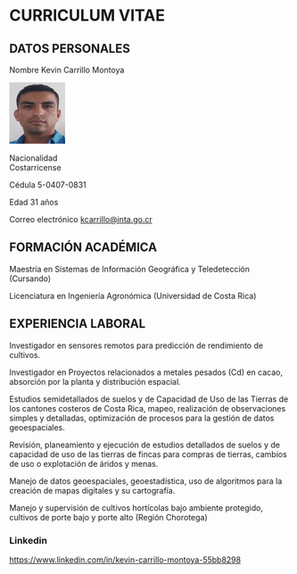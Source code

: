 <h1> CURRICULUM VITAE

<h2> DATOS PERSONALES </h2>


Nombre Kevin Carrillo Montoya   


 <img src="picture.jpg" width=" 100" height="110">



Nacionalidad     
Costarricense

Cédula 5-0407-0831  


Edad 31 años  

Correo electrónico                                        kcarrillo@inta.go.cr

<h2> FORMACIÓN ACADÉMICA </h2>

Maestría en Sistemas de Información Geográfica y Teledetección (Cursando)

Licenciatura en Ingeniería Agronómica (Universidad de Costa Rica)


<h2> EXPERIENCIA LABORAL </H2>


Investigador en sensores remotos para predicción de rendimiento de cultivos. 

Investigador en Proyectos relacionados a metales pesados (Cd) en cacao, absorción por la planta y distribución espacial.

Estudios semidetallados de suelos y de Capacidad de Uso de las Tierras de los cantones costeros de Costa Rica, mapeo, realización de observaciones simples y detalladas, optimización de procesos para la gestión de datos geoespaciales.

Revisión, planeamiento y ejecución de estudios detallados de suelos y de capacidad de uso de las tierras de fincas para compras de tierras, cambios de uso o explotación de áridos y menas.

Manejo de datos geoespaciales, geoestadística, uso de algoritmos para la creación de mapas digitales y su cartografía.

Manejo y supervisión de cultivos hortícolas bajo ambiente protegido, cultivos de porte bajo y porte alto (Región Chorotega)

<h3> Linkedin </h3> 

https://www.linkedin.com/in/kevin-carrillo-montoya-55bb8298	

